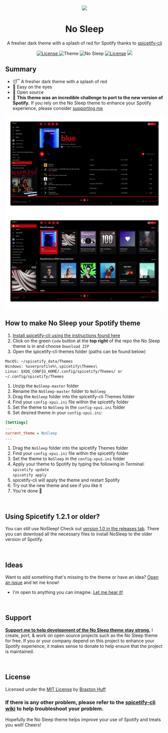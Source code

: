 <p align="center"><a href="https://github.com/3raxton/NoSleep/"
target="_blank"><br><img width="100" src="https://emojipedia-us.s3.dualstack.us-west-1.amazonaws.com/thumbs/240/apple/232/sleeping-face_1f634.png"></a></p>
<h1 align="center">No Sleep</h1>
<p align="center">A fresher dark theme with a splash of red for Spotify thanks to <a href="https://github.com/khanhas/spicetify-cli" target="_blank"> spicetify-cli</a></p>
<p align="center">
<a href="https://twitter.com/3raxton"><img src="https://img.shields.io/badge/Contact-@3raxton-blue.svg" alt="License">
</a>
<a><img src="https://img.shields.io/badge/theme-dark-brightgreen.svg" alt="Theme"></a>
<a><img src="https://img.shields.io/badge/no-sleep-E71A0E.svg" alt="No Sleep"></a>
<a href="https://3raxton.github.io/license"><img src="https://img.shields.io/badge/License-MIT-blue.svg" alt="License"></a>
<a href="https://hits.seeyoufarm.com"><img src="https://hits.seeyoufarm.com/api/count/incr/badge.svg?url=https%3A%2F%2Fgithub.com%2F3raxton%2FNoSleep&count_bg=%23E71A0E&title_bg=%23000000&icon=spotify.svg&icon_color=%23E71A0E&title=hits&edge_flat=false"/></a>

</p>

## Summary
- 😴 A fresher dark theme with a splash of red
- 👀 Easy on the eyes
- 🎉 Open source
- 🤝 <b>This theme was an incredible challenge to port to the new version of Spotify.</b> If you rely on the No Sleep theme to enhance your Spotify experience, please consider <a href="http://paypal.me/braxtonhuff" target="_blank"> supporting me</a>

![No Sleep](https://github.com/3raxton/NoSleep/blob/master/NoSleep/NS1.png?raw=true)
![No Sleep](https://github.com/3raxton/NoSleep/blob/master/NoSleep/NS2.png?raw=true)

## How to make No Sleep your Spotify theme
1. [Install spicetify-cli using the instructions found here](https://github.com/khanhas/spicetify-cli/wiki/Installation)
2. Click on the green `Code` button at the <b>top right</b> of the repo the No Sleep theme is in and choose ```Download ZIP```
3. Open the spicetify-cli themes folder (paths can be found below)
  ```
MacOS: ~/spicetify_data/Themes
Windows: %userprofile%\.spicetify\Themes\
Linux: $XDG_CONFIG_HOME/.config/spicetify/Themes/ or ~/.config/spicetify/Themes
  ```
1. Unzip the ```NoSleep-master``` folder
1. Rename the ```NoSleep-master``` folder to ```NoSleep```
1. Drag the ```NoSleep``` folder into the spicetify-cli Themes folder
2. Find your ```config-xpui.ini``` file within the spicetify folder
3. Set the theme to ```NoSleep``` in the ```config-xpui.ini``` folder
4. Set desired theme in your `config-xpui.ini`:
```ini
[Settings]
...
current_theme = NoSleep
...
```
1. Drag the ```NoSleep``` folder into the spicetify Themes folder
2. Find your ```config-xpui.ini``` file within the spicetify folder
3. Set the theme to ```NoSleep``` in the ```config-xpui.ini``` folder
1. Apply your theme to Spotify by typing the following in Terminal:<br> ```spicetify update``` <br>```spicetify apply``` 
2. spicetify-cli will apply the theme and restart Spotify 
3. Try out the new theme and see if you like it
4. You're done 🎉

<br>

## Using Spicetify 1.2.1 or older?
You can still use NoSleep! Check out [version 1.0 in the releases tab](https://github.com/3raxton/NoSleep/releases/tag/1.0). There you can download all the necessary files to install NoSleep to the older version of Spotify.

<br>

## Ideas
Want to add something that's missing to the theme or have an idea? <a href="https://github.com/3raxton/NoSleep/issues"  target="_blank">Open an issue</a> and let me know! 
* I'm open to anything you can imagine. <a href="https://twitter.com/3raxton/"  target="_blank">Let me hear it!</a>

<br>

## Support
**[Support me to help development of the No Sleep theme stay strong.](http://paypal.me/braxtonhuff)** I create, port, &amp; work on open source projects such as the No Sleep theme for free. If you or your company depend on this project to enhance your Spotify experience, it makes sense to donate to help ensure that the project is maintained.

<br>

## License
Licensed under the [MIT License](https://3raxton.github.io/license) by [Braxton Huff](https://github.com/3raxton) 

### **If there is any other problem, please refer to the <a href="hhttps://github.com/khanhas/spicetify-cli/wiki"  target="_blank">spicetify-cli wiki</a> to help troubleshoot your problem.**

Hopefully the No Sleep theme helps improve your use of Spotify and treats you well! Cheers!
